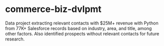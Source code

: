 # commerce-biz-dvlpmt
Data project extracting relevant contacts with $25M+ revenue with Python from 77K+ Salesforce records based on industry, area, and title, among other factors. Also identified prospects without relevant contacts for future research.
